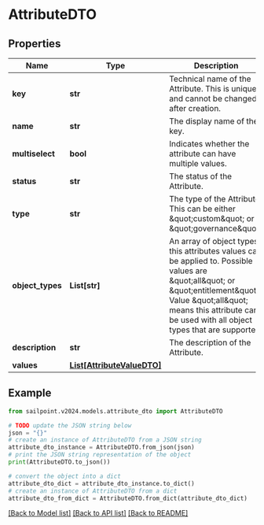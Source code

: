 # AttributeDTO


## Properties

Name | Type | Description | Notes
------------ | ------------- | ------------- | -------------
**key** | **str** | Technical name of the Attribute. This is unique and cannot be changed after creation. | [optional] 
**name** | **str** | The display name of the key. | [optional] 
**multiselect** | **bool** | Indicates whether the attribute can have multiple values. | [optional] [default to False]
**status** | **str** | The status of the Attribute. | [optional] 
**type** | **str** | The type of the Attribute. This can be either \&quot;custom\&quot; or \&quot;governance\&quot;. | [optional] 
**object_types** | **List[str]** | An array of object types this attributes values can be applied to. Possible values are \&quot;all\&quot; or \&quot;entitlement\&quot;. Value \&quot;all\&quot; means this attribute can be used with all object types that are supported. | [optional] 
**description** | **str** | The description of the Attribute. | [optional] 
**values** | [**List[AttributeValueDTO]**](AttributeValueDTO.md) |  | [optional] 

## Example

```python
from sailpoint.v2024.models.attribute_dto import AttributeDTO

# TODO update the JSON string below
json = "{}"
# create an instance of AttributeDTO from a JSON string
attribute_dto_instance = AttributeDTO.from_json(json)
# print the JSON string representation of the object
print(AttributeDTO.to_json())

# convert the object into a dict
attribute_dto_dict = attribute_dto_instance.to_dict()
# create an instance of AttributeDTO from a dict
attribute_dto_from_dict = AttributeDTO.from_dict(attribute_dto_dict)
```
[[Back to Model list]](../README.md#documentation-for-models) [[Back to API list]](../README.md#documentation-for-api-endpoints) [[Back to README]](../README.md)


